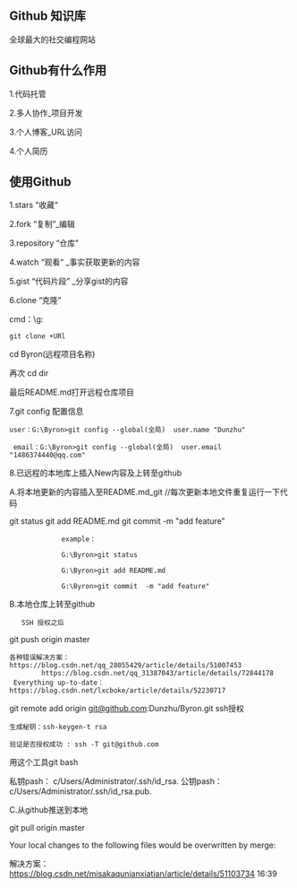 ## Github 知识库

全球最大的社交编程网站

## Github有什么作用

1.代码托管

2.多人协作_项目开发

3.个人博客_URL访问

4.个人简历

## 使用Github 

 1.stars “收藏“
 
 2.fork  “复制”_编辑

3.repository “仓库”
  
4.watch  “观看“ _事实获取更新的内容

5.gist “代码片段” _分享gist的内容

6.clone “克隆”

  cmd：\g:

    git clone +URl

  cd Byron(远程项目名称)


   再次 cd dir

最后README.md打开远程仓库项目

7.git config 配置信息

    user：G:\Byron>git config --global(全局)  user.name "Dunzhu"
    
     email：G:\Byron>git config --global(全局)  user.email "1486374440@qq.com"


8.已远程的本地库上插入New内容及上转至github

A.将本地更新的内容插入至README.md_git   //每次更新本地文件重复运行一下代码

   git status     git add README.md   git commit  -m "add feature"

                 example：

                 G:\Byron>git status 
           
                 G:\Byron>git add README.md 

                 G:\Byron>git commit  -m "add feature"
B.本地仓库上转至github

       SSH 授权之后

git push  origin master  

    各种错误解决方案：https://blog.csdn.net/qq_28055429/article/details/51007453
            https://blog.csdn.net/qq_31387043/article/details/72844178
     Everything up-to-date：https://blog.csdn.net/lxcboke/article/details/52230717

git remote add origin git@github.com:Dunzhu/Byron.git
  ssh授权 

    生成秘钥：ssh-keygen-t rsa

    验证是否授权成功 : ssh -T git@github.com

   用这个工具git bash 

  私钥pash： c/Users/Administrator/.ssh/id_rsa.
  公钥pash： c/Users/Administrator/.ssh/id_rsa.pub.

C.从github推送到本地

 git pull  origin master

Your local changes to the following files would be overwritten by merge:

解决方案：https://blog.csdn.net/misakaqunianxiatian/article/details/51103734
    16:39
